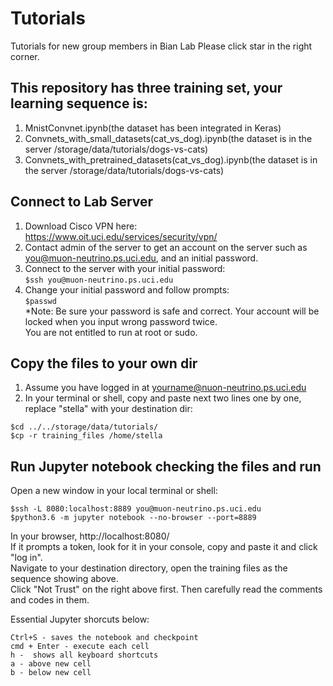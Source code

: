 # Tutorials
Tutorials for new group members in Bian Lab
Please click star in the right corner.

## This repository has three training set, your learning sequence is:  
1. MnistConvnet.ipynb(the dataset has been integrated in Keras)  
2. Convnets_with_small_datasets(cat_vs_dog).ipynb(the dataset is in the server /storage/data/tutorials/dogs-vs-cats)  
3. Convnets_with_pretrained_datasets(cat_vs_dog).ipynb(the dataset is in the server /storage/data/tutorials/dogs-vs-cats)  


## Connect to Lab Server
1. Download Cisco VPN here: https://www.oit.uci.edu/services/security/vpn/  
2. Contact admin of the server to get an account on the server such as you@muon-neutrino.ps.uci.edu, and an initial password.  
3. Connect to the server with your initial password:  
```$ssh you@muon-neutrino.ps.uci.edu```  
4. Change your initial password and follow prompts:  
```$passwd```  
*Note: Be sure your password is safe and correct. Your account will be locked when you input wrong password twice.  
You are not entitled to run at root or sudo.


## Copy the files to your own dir
1.  Assume you have logged in at yourname@nuon-neutrino.ps.uci.edu
2. In your terminal or shell, copy and paste next two lines one by one, replace "stella" with your destination dir:  
```
$cd ../../storage/data/tutorials/  
$cp -r training_files /home/stella
```
     
## Run Jupyter notebook checking the files and run
Open a new window in your local terminal or shell:  
```
$ssh -L 8080:localhost:8889 you@muon-neutrino.ps.uci.edu  
$python3.6 -m jupyter notebook --no-browser --port=8889
```
In your browser, http://localhost:8080/  
If it prompts a token, look for it in your console, copy and paste it and click "log in".   
Navigate to your destination directory, open the training files as the sequence showing above.  
Click "Not Trust" on the right above first. Then carefully read the comments and codes in them. 

Essential Jupyter shorcuts below:  
```
Ctrl+S - saves the notebook and checkpoint  
cmd + Enter - execute each cell  
h -  shows all keyboard shortcuts  
a -	above new cell  
b -	below new cell  
```
